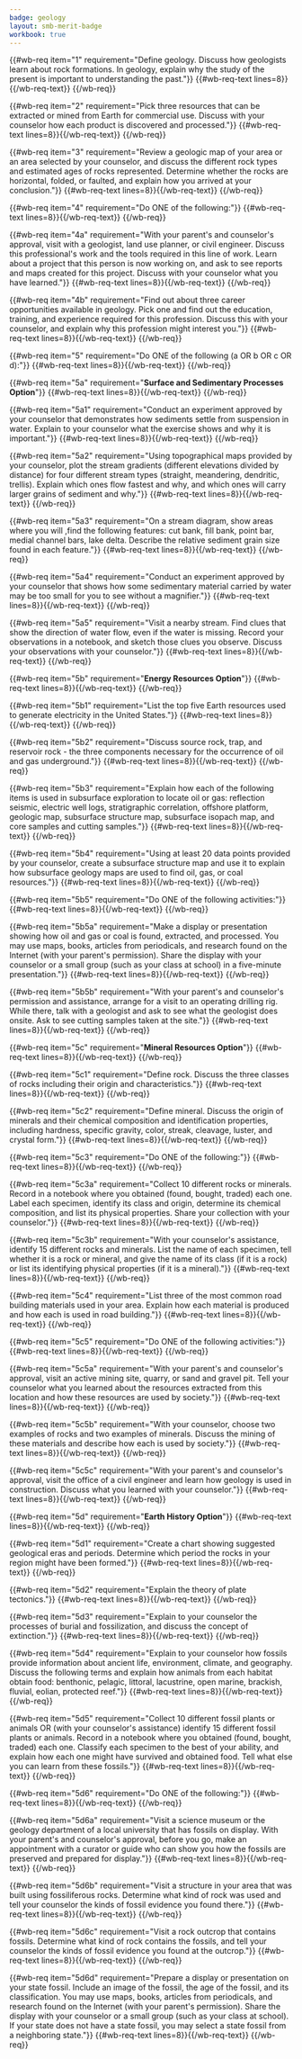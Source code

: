 ```yaml
---
badge: geology
layout: smb-merit-badge
workbook: true
---
```



{{#wb-req item="1" requirement="Define geology. Discuss how geologists learn about rock formations. In geology, explain why the study of the present is important to understanding the past."}}
{{#wb-req-text lines=8}}{{/wb-req-text}}
{{/wb-req}}

{{#wb-req item="2" requirement="Pick three resources that can be extracted or mined from Earth for commercial use. Discuss with your counselor how each product is discovered and processed."}}
{{#wb-req-text lines=8}}{{/wb-req-text}}
{{/wb-req}}

{{#wb-req item="3" requirement="Review a geologic map of your area or an area selected by your counselor, and discuss the different rock types and estimated ages of rocks represented. Determine whether the rocks are horizontal, folded, or faulted, and explain how you arrived at your conclusion."}}
{{#wb-req-text lines=8}}{{/wb-req-text}}
{{/wb-req}}

{{#wb-req item="4" requirement="Do ONE of the following:"}}
{{#wb-req-text lines=8}}{{/wb-req-text}}
{{/wb-req}}

{{#wb-req item="4a" requirement="With your parent's and counselor's approval, visit with a geologist, land use planner, or civil engineer. Discuss this professional's work and the tools required in this line of work. Learn about a project that this person is now working on, and ask to see reports and maps created for this project. Discuss with your counselor what you have learned."}}
{{#wb-req-text lines=8}}{{/wb-req-text}}
{{/wb-req}}

{{#wb-req item="4b" requirement="Find out about three career opportunities available in geology. Pick one and find out the education, training, and experience required for this profession. Discuss this with your counselor, and explain why this profession might interest you."}}
{{#wb-req-text lines=8}}{{/wb-req-text}}
{{/wb-req}}

{{#wb-req item="5" requirement="Do ONE of the following (a OR b OR c OR d):"}}
{{#wb-req-text lines=8}}{{/wb-req-text}}
{{/wb-req}}

{{#wb-req item="5a" requirement="**Surface and Sedimentary Processes Option**"}}
{{#wb-req-text lines=8}}{{/wb-req-text}}
{{/wb-req}}

{{#wb-req item="5a1" requirement="Conduct an experiment approved by your counselor that demonstrates how sediments settle from suspension in water. Explain to your counselor what the exercise shows and why it is important."}}
{{#wb-req-text lines=8}}{{/wb-req-text}}
{{/wb-req}}

{{#wb-req item="5a2" requirement="Using topographical maps provided by your counselor, plot the stream gradients (different elevations divided by distance) for four different stream types (straight, meandering, dendritic, trellis). Explain which ones flow fastest and why, and which ones will carry larger grains of sediment and why."}}
{{#wb-req-text lines=8}}{{/wb-req-text}}
{{/wb-req}}

{{#wb-req item="5a3" requirement="On a stream diagram, show areas where you will ,find the following features: cut bank, fill bank, point bar, medial channel bars, lake delta. Describe the relative sediment grain size found in each feature."}}
{{#wb-req-text lines=8}}{{/wb-req-text}}
{{/wb-req}}

{{#wb-req item="5a4" requirement="Conduct an experiment approved by your counselor that shows how some sedimentary material carried by water may be too small for you to see without a magnifier."}}
{{#wb-req-text lines=8}}{{/wb-req-text}}
{{/wb-req}}

{{#wb-req item="5a5" requirement="Visit a nearby stream. Find clues that show the direction of water flow, even if the water is missing. Record your observations in a notebook, and sketch those clues you observe. Discuss your observations with your counselor."}}
{{#wb-req-text lines=8}}{{/wb-req-text}}
{{/wb-req}}

{{#wb-req item="5b" requirement="**Energy Resources Option**"}}
{{#wb-req-text lines=8}}{{/wb-req-text}}
{{/wb-req}}

{{#wb-req item="5b1" requirement="List the top five Earth resources used to generate electricity in the United States."}}
{{#wb-req-text lines=8}}{{/wb-req-text}}
{{/wb-req}}

{{#wb-req item="5b2" requirement="Discuss source rock, trap, and reservoir rock - the three components necessary for the occurrence of oil and gas underground."}}
{{#wb-req-text lines=8}}{{/wb-req-text}}
{{/wb-req}}

{{#wb-req item="5b3" requirement="Explain how each of the following items is used in subsurface exploration to locate oil or gas: reflection seismic, electric well logs, stratigraphic correlation, offshore platform, geologic map, subsurface structure map, subsurface isopach map, and core samples and cutting samples."}}
{{#wb-req-text lines=8}}{{/wb-req-text}}
{{/wb-req}}

{{#wb-req item="5b4" requirement="Using at least 20 data points provided by your counselor, create a subsurface structure map and use it to explain how subsurface geology maps are used to find oil, gas, or coal resources."}}
{{#wb-req-text lines=8}}{{/wb-req-text}}
{{/wb-req}}

{{#wb-req item="5b5" requirement="Do ONE of the following activities:"}}
{{#wb-req-text lines=8}}{{/wb-req-text}}
{{/wb-req}}

{{#wb-req item="5b5a" requirement="Make a display or presentation showing how oil and gas or coal is found, extracted, and processed. You may use maps, books, articles from periodicals, and research found on the Internet (with your parent's permission). Share the display with your counselor or a small group (such as your class at school) in a five-minute presentation."}}
{{#wb-req-text lines=8}}{{/wb-req-text}}
{{/wb-req}}

{{#wb-req item="5b5b" requirement="With your parent's and counselor's permission and assistance, arrange for a visit to an operating drilling rig. While there, talk with a geologist and ask to see what the geologist does onsite. Ask to see cutting samples taken at the site."}}
{{#wb-req-text lines=8}}{{/wb-req-text}}
{{/wb-req}}

{{#wb-req item="5c" requirement="**Mineral Resources Option**"}}
{{#wb-req-text lines=8}}{{/wb-req-text}}
{{/wb-req}}

{{#wb-req item="5c1" requirement="Define rock. Discuss the three classes of rocks including their origin and characteristics."}}
{{#wb-req-text lines=8}}{{/wb-req-text}}
{{/wb-req}}

{{#wb-req item="5c2" requirement="Define mineral. Discuss the origin of minerals and their chemical composition and identification properties, including hardness, specific gravity, color, streak, cleavage, luster, and crystal form."}}
{{#wb-req-text lines=8}}{{/wb-req-text}}
{{/wb-req}}

{{#wb-req item="5c3" requirement="Do ONE of the following:"}}
{{#wb-req-text lines=8}}{{/wb-req-text}}
{{/wb-req}}

{{#wb-req item="5c3a" requirement="Collect 10 different rocks or minerals. Record in a notebook where you obtained (found, bought, traded) each one. Label each specimen, identify its class and origin, determine its chemical composition, and list its physical properties. Share your collection with your counselor."}}
{{#wb-req-text lines=8}}{{/wb-req-text}}
{{/wb-req}}

{{#wb-req item="5c3b" requirement="With your counselor's assistance, identify 15 different rocks and minerals. List the name of each specimen, tell whether it is a rock or mineral, and give the name of its class (if it is a rock) or list its identifying physical properties (if it is a mineral)."}}
{{#wb-req-text lines=8}}{{/wb-req-text}}
{{/wb-req}}

{{#wb-req item="5c4" requirement="List three of the most common road building materials used in your area. Explain how each material is produced and how each is used in road building."}}
{{#wb-req-text lines=8}}{{/wb-req-text}}
{{/wb-req}}

{{#wb-req item="5c5" requirement="Do ONE of the following activities:"}}
{{#wb-req-text lines=8}}{{/wb-req-text}}
{{/wb-req}}

{{#wb-req item="5c5a" requirement="With your parent's and counselor's approval, visit an active mining site, quarry, or sand and gravel pit. Tell your counselor what you learned about the resources extracted from this location and how these resources are used by society."}}
{{#wb-req-text lines=8}}{{/wb-req-text}}
{{/wb-req}}

{{#wb-req item="5c5b" requirement="With your counselor, choose two examples of rocks and two examples of minerals. Discuss the mining of these materials and describe how each is used by society."}}
{{#wb-req-text lines=8}}{{/wb-req-text}}
{{/wb-req}}

{{#wb-req item="5c5c" requirement="With your parent's and counselor's approval, visit the office of a civil engineer and learn how geology is used in construction. Discuss what you learned with your counselor."}}
{{#wb-req-text lines=8}}{{/wb-req-text}}
{{/wb-req}}

{{#wb-req item="5d" requirement="**Earth History Option**"}}
{{#wb-req-text lines=8}}{{/wb-req-text}}
{{/wb-req}}

{{#wb-req item="5d1" requirement="Create a chart showing suggested geological eras and periods. Determine which period the rocks in your region might have been formed."}}
{{#wb-req-text lines=8}}{{/wb-req-text}}
{{/wb-req}}

{{#wb-req item="5d2" requirement="Explain the theory of plate tectonics."}}
{{#wb-req-text lines=8}}{{/wb-req-text}}
{{/wb-req}}

{{#wb-req item="5d3" requirement="Explain to your counselor the processes of burial and fossilization, and discuss the concept of extinction."}}
{{#wb-req-text lines=8}}{{/wb-req-text}}
{{/wb-req}}

{{#wb-req item="5d4" requirement="Explain to your counselor how fossils provide information about ancient life, environment, climate, and geography. Discuss the following terms and explain how animals from each habitat obtain food: benthonic, pelagic, littoral, lacustrine, open marine, brackish, fluvial, eolian, protected reef."}}
{{#wb-req-text lines=8}}{{/wb-req-text}}
{{/wb-req}}

{{#wb-req item="5d5" requirement="Collect 10 different fossil plants or animals OR (with your counselor's assistance) identify 15 different fossil plants or animals. Record in a notebook where you obtained (found, bought, traded) each one. Classify each specimen to the best of your ability, and explain how each one might have survived and obtained food. Tell what else you can learn from these fossils."}}
{{#wb-req-text lines=8}}{{/wb-req-text}}
{{/wb-req}}

{{#wb-req item="5d6" requirement="Do ONE of the following:"}}
{{#wb-req-text lines=8}}{{/wb-req-text}}
{{/wb-req}}

{{#wb-req item="5d6a" requirement="Visit a science museum or the geology department of a local university that has fossils on display. With your parent's and counselor's approval, before you go, make an appointment with a curator or guide who can show you how the fossils are preserved and prepared for display."}}
{{#wb-req-text lines=8}}{{/wb-req-text}}
{{/wb-req}}

{{#wb-req item="5d6b" requirement="Visit a structure in your area that was built using fossiliferous rocks. Determine what kind of rock was used and tell your counselor the kinds of fossil evidence you found there."}}
{{#wb-req-text lines=8}}{{/wb-req-text}}
{{/wb-req}}

{{#wb-req item="5d6c" requirement="Visit a rock outcrop that contains fossils. Determine what kind of rock contains the fossils, and tell your counselor the kinds of fossil evidence you found at the outcrop."}}
{{#wb-req-text lines=8}}{{/wb-req-text}}
{{/wb-req}}

{{#wb-req item="5d6d" requirement="Prepare a display or presentation on your state fossil. Include an image of the fossil, the age of the fossil, and its classification. You may use maps, books, articles from periodicals, and research found on the Internet (with your parent's permission). Share the display with your counselor or a small group (such as your class at school). If your state does not have a state fossil, you may select a state fossil from a neighboring state."}}
{{#wb-req-text lines=8}}{{/wb-req-text}}
{{/wb-req}}
